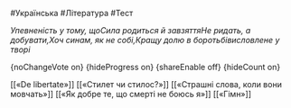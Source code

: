 #Українська #Література #Тест

*Упевненість у тому, щоСила родиться й завзяттяНе ридать, а добувати,Хоч синам, як не собі,Кращу долю в боротьбівисловлене у творі*

{noChangeVote on}
{hideProgress on}
{shareEnable off}
{hideCount on}

[[«De libertate»]]
[[«Стилет чи стилос?»]]
[[«Страшні слова, коли вони мовчать»]]
[[«Як добре те, що смерті не боюсь я»]]
[[«Гімн»]]
